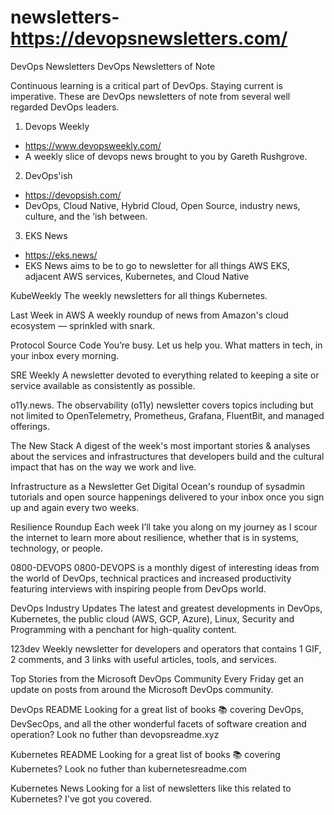 # newsletters- https://devopsnewsletters.com/

DevOps Newsletters
DevOps Newsletters of Note

Continuous learning is a critical part of DevOps. Staying current is imperative. These are DevOps newsletters of note from several well regarded DevOps leaders.

1. Devops Weekly
* https://www.devopsweekly.com/
* A weekly slice of devops news brought to you by Gareth Rushgrove.

2. DevOps'ish
* https://devopsish.com/
* DevOps, Cloud Native, Hybrid Cloud, Open Source, industry news, culture, and the ‘ish between.

3. EKS News
* https://eks.news/
* EKS News aims to be to go to newsletter for all things AWS EKS, adjacent AWS services, Kubernetes, and Cloud Native

KubeWeekly
The weekly newsletters for all things Kubernetes.

Last Week in AWS
A weekly roundup of news from Amazon's cloud ecosystem — sprinkled with snark.

Protocol Source Code
You’re busy. Let us help you. What matters in tech, in your inbox every morning.

SRE Weekly
A newsletter devoted to everything related to keeping a site or service available as consistently as possible.

o11y.news.
The observability (o11y) newsletter covers topics including but not limited to OpenTelemetry, Prometheus, Grafana, FluentBit, and managed offerings.

The New Stack
A digest of the week's most important stories & analyses about the services and infrastructures that developers build and the cultural impact that has on the way we work and live.

Infrastructure as a Newsletter
Get Digital Ocean's roundup of sysadmin tutorials and open source happenings delivered to your inbox once you sign up and again every two weeks.

Resilience Roundup
Each week I’ll take you along on my journey as I scour the internet to learn more about resilience, whether that is in systems, technology, or people.

0800-DEVOPS
0800-DEVOPS is a monthly digest of interesting ideas from the world of DevOps, technical practices and increased productivity featuring interviews with inspiring people from DevOps world.

DevOps Industry Updates
The latest and greatest developments in DevOps, Kubernetes, the public cloud (AWS, GCP, Azure), Linux, Security and Programming with a penchant for high-quality content.

123dev
Weekly newsletter for developers and operators that contains 1 GIF, 2 comments, and 3 links with useful articles, tools, and services.

Top Stories from the Microsoft DevOps Community
Every Friday get an update on posts from around the Microsoft DevOps community.

DevOps README
Looking for a great list of books 📚 covering DevOps, DevSecOps, and all the other wonderful facets of software creation and operation? Look no futher than devopsreadme.xyz

Kubernetes README
Looking for a great list of books 📚 covering Kubernetes? Look no futher than kubernetesreadme.com

Kubernetes News
Looking for a list of newsletters like this related to Kubernetes? I've got you covered.
